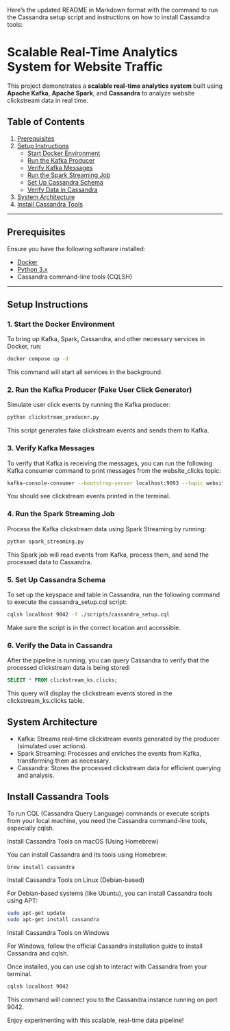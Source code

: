 Here’s the updated README in Markdown format with the command to run the Cassandra setup script and instructions on how
to install Cassandra tools:

# Scalable Real-Time Analytics System for Website Traffic

This project demonstrates a **scalable real-time analytics system** built using **Apache Kafka**, **Apache Spark**, and
**Cassandra** to analyze website clickstream data in real time.

## Table of Contents

1. [Prerequisites](#prerequisites)
2. [Setup Instructions](#setup-instructions)
    - [Start Docker Environment](#1-start-the-docker-environment)
    - [Run the Kafka Producer](#2-run-the-kafka-producer-fake-user-click-generator)
    - [Verify Kafka Messages](#3-verify-kafka-messages)
    - [Run the Spark Streaming Job](#4-run-the-spark-streaming-job)
    - [Set Up Cassandra Schema](#5-set-up-cassandra-schema)
    - [Verify Data in Cassandra](#6-verify-the-data-in-cassandra)
3. [System Architecture](#system-architecture)
4. [Install Cassandra Tools](#install-cassandra-tools)

---

## Prerequisites

Ensure you have the following software installed:

- [Docker](https://www.docker.com/)
- [Python 3.x](https://www.python.org/)
- Cassandra command-line tools (CQLSH)

---

## Setup Instructions

### 1. Start the Docker Environment

To bring up Kafka, Spark, Cassandra, and other necessary services in Docker, run:

```bash
docker compose up -d
```

This command will start all services in the background.

### 2. Run the Kafka Producer (Fake User Click Generator)

Simulate user click events by running the Kafka producer:

```bash
python clickstream_producer.py
```

This script generates fake clickstream events and sends them to Kafka.

### 3. Verify Kafka Messages

To verify that Kafka is receiving the messages, you can run the following Kafka consumer command to print messages from
the website_clicks topic:

```bash
kafka-console-consumer --bootstrap-server localhost:9093 --topic website_clicks --from-beginning
```

You should see clickstream events printed in the terminal.

### 4. Run the Spark Streaming Job

Process the Kafka clickstream data using Spark Streaming by running:

```bash
python spark_streaming.py
```

This Spark job will read events from Kafka, process them, and send the processed data to Cassandra.

### 5. Set Up Cassandra Schema

To set up the keyspace and table in Cassandra, run the following command to execute the cassandra_setup.cql script:

```bash
cqlsh localhost 9042 -f ./scripts/cassandra_setup.cql
```

Make sure the script is in the correct location and accessible.

### 6. Verify the Data in Cassandra

After the pipeline is running, you can query Cassandra to verify that the processed clickstream data is being stored:

```SQL
SELECT * FROM clickstream_ks.clicks;
```

This query will display the clickstream events stored in the clickstream_ks.clicks table.

## System Architecture

- Kafka: Streams real-time clickstream events generated by the producer (simulated user actions).
- Spark Streaming: Processes and enriches the events from Kafka, transforming them as necessary.
- Cassandra: Stores the processed clickstream data for efficient querying and analysis.

## Install Cassandra Tools

To run CQL (Cassandra Query Language) commands or execute scripts from your local machine, you need the Cassandra
command-line tools, especially cqlsh.

Install Cassandra Tools on macOS (Using Homebrew)

You can install Cassandra and its tools using Homebrew:

```bash
brew install cassandra
```

Install Cassandra Tools on Linux (Debian-based)

For Debian-based systems (like Ubuntu), you can install Cassandra tools using APT:

```bash
sudo apt-get update
sudo apt-get install cassandra
```

Install Cassandra Tools on Windows

For Windows, follow the official Cassandra installation guide to install Cassandra and cqlsh.

Once installed, you can use cqlsh to interact with Cassandra from your terminal.

```bash
cqlsh localhost 9042
```

This command will connect you to the Cassandra instance running on port 9042.

Enjoy experimenting with this scalable, real-time data pipeline!